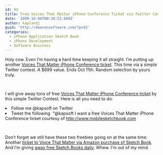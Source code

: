 ```yaml
---
id: 92
title: Free Voices That Matter iPhone Conference Ticket via Twitter Contest.
date: '2009-10-06T00:38:52.000Z'
author: kaplandj
guid: 'http://deanonsoftware.com/?p=92'
categories:
  - iPhone Application Sketch Book
  - iPhone Development
  - Software Business
---
```

Holy cow. Even I’m having a hard time keeping it all straight. I’m putting up another [Voices That Matter iPhone Conference ticket](http://www.voicesthatmatter.com/iphone2009/). This time via a simple Twitter contest. A $699 value. Ends Oct 11th. Random selection by yours truly.

 

I will give away tons of free [Voices That Matter iPhone Conference ticket](http://www.voicesthatmatter.com/iphone2009/) by this simple Twitter Contest. Here is all you need to do:

<li style="text-align: left;">
  Follow me @kapsoft on Twitter
</li>
<li style="text-align: left;">
  Tweet the following  “@kapsoft I want a free Voices That Matter iPhone Conference ticket courtesy of <a href="http://www.mobilesketchbook.com">http://www.mobilesketchbook.com</a>
</li>

 

Don’t forget we still have these two freebies going on at the same time: Another [ticket to Voice That Matter via Amazon purchase of Sketch Book](http://deanonsoftware.com/?p=84). And I’m giving [away free Sketch Books daily](http://deanonsoftware.com/?p=90). Whew. I’m out of my mind.

